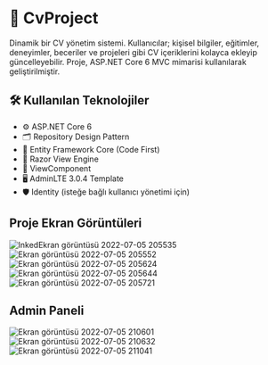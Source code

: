 # 💼 CvProject

Dinamik bir CV yönetim sistemi. Kullanıcılar; kişisel bilgiler, eğitimler, deneyimler, beceriler ve projeleri gibi CV içeriklerini kolayca ekleyip güncelleyebilir. Proje, ASP.NET Core 6 MVC mimarisi kullanılarak geliştirilmiştir.

## 🛠️ Kullanılan Teknolojiler

- ⚙️ ASP.NET Core 6
- 🗂️ Repository Design Pattern
- 💾 Entity Framework Core (Code First)
- 🎨 Razor View Engine
- 🧩 ViewComponent
- 🖥️ AdminLTE 3.0.4 Template
- 🛡️ Identity (isteğe bağlı kullanıcı yönetimi için)


## Proje Ekran Görüntüleri

![InkedEkran görüntüsü 2022-07-05 205535](https://user-images.githubusercontent.com/78025622/177390287-502fd80a-2760-4b1e-bea4-80d0fb0ac292.jpg)
![Ekran görüntüsü 2022-07-05 205552](https://user-images.githubusercontent.com/78025622/177389128-0cccf009-c7fc-4b07-b5d3-db804f0c15ce.png)
![Ekran görüntüsü 2022-07-05 205624](https://user-images.githubusercontent.com/78025622/177389131-6154f55e-a878-4507-bbe1-d52292c5fb2a.png)
![Ekran görüntüsü 2022-07-05 205644](https://user-images.githubusercontent.com/78025622/177389137-6d2d5f21-3896-4d8b-869b-21570b5f9dce.png)
![Ekran görüntüsü 2022-07-05 205721](https://user-images.githubusercontent.com/78025622/177389145-8a2087a5-8ca5-4ac0-bc0c-eabf9da057b2.png)

## Admin Paneli

![Ekran görüntüsü 2022-07-05 210601](https://user-images.githubusercontent.com/78025622/177389290-0d0f899e-5790-4a8a-9d1c-fb16963f6640.png)
![Ekran görüntüsü 2022-07-05 210632](https://user-images.githubusercontent.com/78025622/177389298-fabd49cd-d200-4046-9254-df42a44c0fa4.png)
![Ekran görüntüsü 2022-07-05 211041](https://user-images.githubusercontent.com/78025622/177389694-535712dc-28d0-498e-a6aa-2eeef1bb1db7.png)
